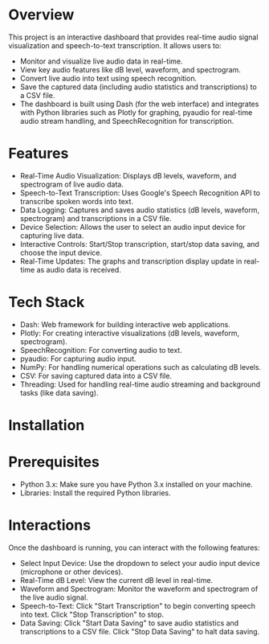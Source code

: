 # Overview
This project is an interactive dashboard that provides real-time audio signal visualization and speech-to-text transcription. It allows users to:
- Monitor and visualize live audio data in real-time.
- View key audio features like dB level, waveform, and spectrogram.
- Convert live audio into text using speech recognition.
- Save the captured data (including audio statistics and transcriptions) to a CSV file.
- The dashboard is built using Dash (for the web interface) and integrates with Python libraries such as Plotly for graphing, pyaudio for real-time audio stream handling, and SpeechRecognition for transcription.

# Features
-	Real-Time Audio Visualization: Displays dB levels, waveform, and spectrogram of live audio data.
-	Speech-to-Text Transcription: Uses Google's Speech Recognition API to transcribe spoken words into text.
-	Data Logging: Captures and saves audio statistics (dB levels, waveform, spectrogram) and transcriptions in a CSV file.
-	Device Selection: Allows the user to select an audio input device for capturing live data.
-	Interactive Controls: Start/Stop transcription, start/stop data saving, and choose the input device.
-	Real-Time Updates: The graphs and transcription display update in real-time as audio data is received.


# Tech Stack
-	Dash: Web framework for building interactive web applications.
-	Plotly: For creating interactive visualizations (dB levels, waveform, spectrogram).
-	SpeechRecognition: For converting audio to text.
-	pyaudio: For capturing audio input.
-	NumPy: For handling numerical operations such as calculating dB levels.
-	CSV: For saving captured data into a CSV file.
-	Threading: Used for handling real-time audio streaming and background tasks (like data saving).

# Installation
# Prerequisites
-	Python 3.x: Make sure you have Python 3.x installed on your machine.
-	Libraries: Install the required Python libraries.

# Interactions
Once the dashboard is running, you can interact with the following features:
-	Select Input Device: Use the dropdown to select your audio input device (microphone or other devices).
-	Real-Time dB Level: View the current dB level in real-time.
-	Waveform and Spectrogram: Monitor the waveform and spectrogram of the live audio signal.
- Speech-to-Text: Click "Start Transcription" to begin converting speech into text. Click "Stop Transcription" to stop.
-	Data Saving: Click "Start Data Saving" to save audio statistics and transcriptions to a CSV file. Click "Stop Data Saving" to halt data saving.


